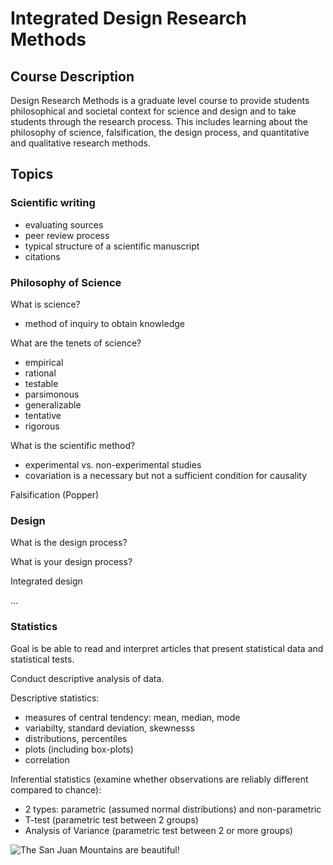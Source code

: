 # Integrated Design Research Methods

## Course Description

Design Research Methods is a graduate level course to provide students philosophical and societal context for science and design and to take students through the research process. This includes learning about the philosophy of science, falsification, the design process, and quantitative and qualitative research methods.

## Topics

### Scientific writing

- evaluating sources
- peer review process
- typical structure of a scientific manuscript
- citations


### Philosophy of Science

What is science?
- method of inquiry to obtain knowledge

What are the tenets of science?
- empirical
- rational
- testable
- parsimonous
- generalizable
- tentative
- rigorous

What is the scientific method?
- experimental vs. non-experimental studies
- covariation is a necessary but not a sufficient condition for causality

Falsification (Popper)

### Design

What is the design process?

What is your design process?

Integrated design

...


### Statistics

Goal is be able to read and interpret articles that present statistical data and statistical tests.

Conduct descriptive analysis of data.

Descriptive statistics: 
  - measures of central tendency: mean, median, mode
  - variabilty, standard deviation, skewnesss
  - distributions, percentiles
  - plots (including box-plots)
  - correlation

Inferential statistics (examine whether observations are reliably different compared to chance):
  - 2 types: parametric (assumed normal distributions) and non-parametric
  - T-test (parametric test between 2 groups)
  - Analysis of Variance (parametric test between 2 or more groups)

![The San Juan Mountains are beautiful!](https://user-images.githubusercontent.com/3652906/157090100-4698fd31-b161-4d2e-84ee-764e753b785f.png "San Juan Mountains")

